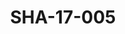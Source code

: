 ---
pid: SHA-17-005
title: SHA-17-005
language: ar
collection: شرحبيل احمد
original_label: 
rights: شرحبيل احمد
location_of_original: شرحبيل احمد
photographer_or_studio: استوديو جاك الكويت
scanned_from: photograph 13 by 17.9
_date: '1964'
location: الكويت
description: مرغني المأمون واحمد حسن حمعه تسجيل في الاذاعة الكويتية
additional_notes: 
permission_display: 'yes'
on_server: 'no'
on_website: 'no'
permalink: "/archive/ar/sha-17-005.html"
layout: photo-page
---